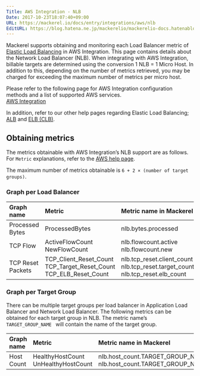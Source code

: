 ```yaml
---
Title: AWS Integration - NLB
Date: 2017-10-23T18:07:40+09:00
URL: https://mackerel.io/docs/entry/integrations/aws/nlb
EditURL: https://blog.hatena.ne.jp/mackerelio/mackerelio-docs.hatenablog.mackerel.io/atom/entry/8599973812310631927
---
```


Mackerel supports obtaining and monitoring each Load Balancer metric of <a href="https://aws.amazon.com/elasticloadbalancing/" target="_blank">Elastic Load Balancing</a> in AWS Integration. This page contains details about the Network Load Balancer (NLB). When integrating with AWS Integration, billable targets are determined using the conversion 1 NLB = 1 Micro Host.
In addition to this, depending on the number of metrics retrieved, you may be charged for exceeding the maximum number of metrics per micro host.

Please refer to the following page for AWS Integration configuration methods and a list of supported AWS services. <br>
<a href="https://mackerel.io/docs/entry/integrations/aws">AWS Integration</a>

In addition, refer to our other help pages regarding Elastic Load Balancing; [ALB](https://mackerel.io/docs/entry/integrations/aws/alb) and [ELB (CLB)](https://mackerel.io/docs/entry/integrations/aws/elb).

## Obtaining metrics
The metrics obtainable with AWS Integration’s NLB support are as follows. For `Metric` explanations, refer to the <a href="https://docs.aws.amazon.com/elasticloadbalancing/latest/network/load-balancer-cloudwatch-metrics.html" target="_blank">AWS help page</a>.

The maximum number of metrics obtainable is `6 + 2 × (number of target groups)`.

### Graph per Load Balancer
|Graph name|Metric|Metric name in Mackerel|Unit|Statistics|
|:---|:---|:---|:---|:---|
|Processed Bytes|ProcessedBytes|nlb.bytes.processed|bytes|Sum|
|TCP Flow|ActiveFlowCount<br>NewFlowCount|nlb.flowcount.active<br>nlb.flowcount.new|integer|Average<br>Sum|
|TCP Reset Packets|TCP_Client_Reset_Count<br>TCP_Target_Reset_Count<br>TCP_ELB_Reset_Count|nlb.tcp_reset.client_count<br>nlb.tcp_reset.target_count<br>nlb.tcp_reset.elb_count|integer|Sum|

### Graph per Target Group
There can be multiple target groups per load balancer in Application Load Balancer and Network Load Balancer. The following metrics can be obtained for each target group in NLB. The metric name’s `TARGET_GROUP_NAME ` will contain the name of the target group.

|Graph name|Metric|Metric name in Mackerel|Unit|Statistics|
|:---|:---|:---|:---|:---|
|Host Count|HealthyHostCount<br>UnHealthyHostCount|nlb.host_count.TARGET_GROUP_NAME.healthy<br>nlb.host_count.TARGET_GROUP_NAME.unhealthy|integer|Average|
